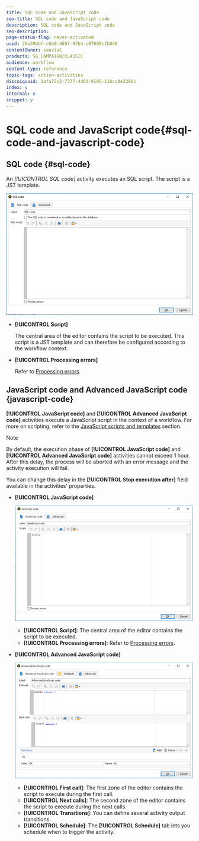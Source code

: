 ```yaml
---
title: SQL code and JavaScript code
seo-title: SQL code and JavaScript code
description: SQL code and JavaScript code
seo-description: 
page-status-flag: never-activated
uuid: 20a39bbf-c6b0-4697-97b4-c07609cfb048
contentOwner: sauviat
products: SG_CAMPAIGN/CLASSIC
audience: workflow
content-type: reference
topic-tags: action-activities
discoiquuid: 1afa75c2-7377-4d03-9105-11bcc9e3206c
index: y
internal: n
snippet: y
---
```


# SQL code and JavaScript code{#sql-code-and-javascript-code}

## SQL code {#sql-code}

An **[!UICONTROL SQL code*]* activity executes an SQL script. The script is a JST template.

   ![](assets/sql_code.png)

* **[!UICONTROL Script]**

  The central area of the editor contains the script to be executed. This script is a JST template and can therefore be configured according to the workflow context.

* **[!UICONTROL Processing errors]**

  Refer to [Processing errors](../../workflow/using/monitoring-workflow-execution.md#processing-errors).

## JavaScript code and Advanced JavaScript code {javascript-code}

**[!UICONTROL JavaScript code]** and **[!UICONTROL Advanced JavaScript code]** activities execute a JavaScript script in the context of a workflow. For more on scripting, refer to the [JavaScript scripts and templates](../../workflow/using/javascript-scripts-and-templates.md) section.

>[!NOTE]
>
>By default, the execution phase of **[!UICONTROL JavaScript code]** and **[!UICONTROL Advanced JavaScript code]** activities cannot exceed 1 hour. After this delay, the process will be aborted with an error message and the activity execution will fail.
>
>You can change this delay in the **[!UICONTROL Stop execution after]** field available in the activities' properties.

* **[!UICONTROL JavaScript code]**

    ![](assets/javascript_code.png)

    * **[!UICONTROL Script]**: The central area of the editor contains the script to be executed.
    * **[!UICONTROL Processing errors]**: Refer to [Processing errors](../../workflow/using/monitoring-workflow-execution.md#processing-errors).

* **[!UICONTROL Advanced JavaScript code]**

   ![](assets/advanced_javascript_code.png)

    * **[!UICONTROL First call]**: The first zone of the editor contains the script to execute during the first call.
    * **[!UICONTROL Next calls]**: The second zone of the editor contains the script to execute during the next calls.
    * **[!UICONTROL Transitions]**: You can define several activity output transitions.
    * **[!UICONTROL Schedule]**: The **[!UICONTROL Schedule]** tab lets you schedule when to trigger the activity.

